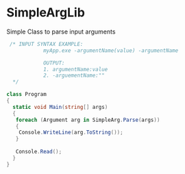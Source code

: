 # SimpleArgLib
Simple Class to parse input arguments

```c#
 /* INPUT SYNTAX EXAMPLE:
            myApp.exe -argumentName(value) -argumentName

            OUTPUT:
            1. argumentName:value
            2. -arguementName:""
  */

class Program
{
  static void Main(string[] args)
  {
   foreach (Argument arg in SimpleArg.Parse(args))
   {
    Console.WriteLine(arg.ToString());
   }
   
   Console.Read();
  }
}
```



